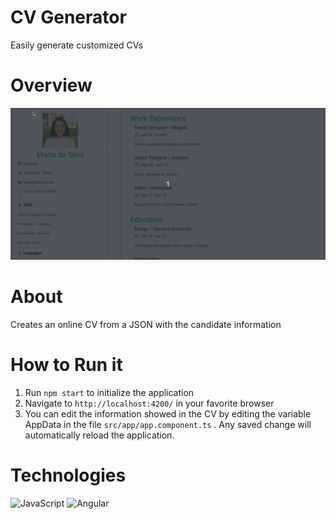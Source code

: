 # CV Generator
Easily generate customized CVs


# Overview
<img src="https://github.com/renatainacio/curriculo-angular/blob/main/src/assets/images/CV.gif">

# About
Creates an online CV from a JSON with the candidate information

# How to Run it
1. Run `npm start` to initialize the application
2. Navigate to `http://localhost:4200/` in your favorite browser
3. You can edit the information showed in the CV by editing the variable AppData in the file `src/app/app.component.ts` . Any saved change will automatically reload the application.

# Technologies
  ![JavaScript](https://img.shields.io/badge/javascript-%23323330.svg?style=for-the-badge&logo=javascript&logoColor=%23F7DF1E)
	![Angular](https://img.shields.io/badge/angular-%23DD0031.svg?style=for-the-badge&logo=angular&logoColor=white)

